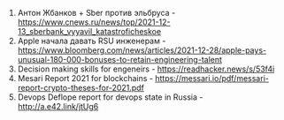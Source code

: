1. Антон Жбанков + Sber против эльбруса - https://www.cnews.ru/news/top/2021-12-13_sberbank_vyyavil_katastroficheskoe
1. Apple начала давать RSU инженерам - https://www.bloomberg.com/news/articles/2021-12-28/apple-pays-unusual-180-000-bonuses-to-retain-engineering-talent
1. Decision making skills for engeneirs - https://readhacker.news/s/53f4i
1. Mesari Report 2021 for blockchains - https://messari.io/pdf/messari-report-crypto-theses-for-2021.pdf
1. Devops Deflope report for devops state in Russia - http://a.e42.link/jtUg6

